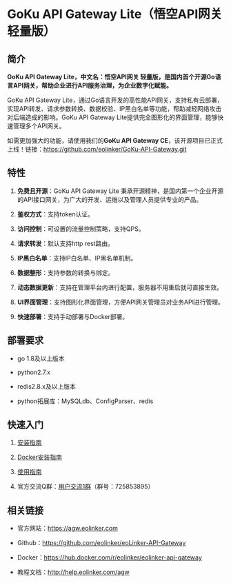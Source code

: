 # GoKu API Gateway Lite（悟空API网关 轻量版）

## 简介

**GoKu API Gateway Lite，中文名：悟空API网关 轻量版，是国内首个开源Go语言API网关，帮助企业进行API服务治理，为企业数字化赋能。**

GoKu API Gateway Lite，通过Go语言开发的高性能API网关，支持私有云部署，实现API转发、请求参数转换、数据校验、IP黑白名单等功能，帮助减轻网络攻击对后端造成的影响。GoKu API Gateway Lite提供完全图形化的界面管理，能够快速管理多个API网关。

如需更加强大的功能，请使用我们的**GoKu API Gateway CE**，该开源项目已正式上线！链接：https://github.com/eolinker/GoKu-API-Gateway.git

## 特性

1. **免费且开源**：GoKu API Gateway Lite 秉承开源精神，是国内第一个企业开源的API接口网关，为广大的开发、运维以及管理人员提供专业的产品。

2. **鉴权方式**：支持token认证。

3. **访问控制**：可设置的流量控制策略，支持QPS。

4. **请求转发**：默认支持http rest路由。

5. **IP黑白名单**：支持IP白名单、IP黑名单机制。

6. **数据整形**：支持参数的转换与绑定。

7. **动态数据更新**：支持在管理平台内进行配置，服务器不用重启就可直接生效。

8. **UI界面管理**：支持图形化界面管理，方便API网关管理员对业务API进行管理。

9. **快速部署**：支持手动部署与Docker部署。


## 部署要求

* go 1.8及以上版本

* python2.7.x

* redis2.8.x及以上版本

* python拓展库：MySQLdb、ConfigParser、redis

## 快速入门

1. [安装指南](http://help.eolinker.com/agw/?target=/md/%E9%83%A8%E7%BD%B2/%E9%83%A8%E7%BD%B2%E6%8C%87%E5%8D%97 "安装指南") 

2. [Docker安装指南](http://help.eolinker.com/agw/?target=/md/%E9%83%A8%E7%BD%B2/Docker%E9%83%A8%E7%BD%B2%E6%8C%87%E5%8D%97 "Docker安装指南")

3. [使用指南](http://help.eolinker.com/agw/?target=/md/index "使用指南")

4. 官方交流Q群：[用户交流1群](https://jq.qq.com/?_wv=1027&k=5ikfC2S)（群号：725853895）

## 相关链接

* 官方网站：https://agw.eolinker.com

* Github：https://github.com/eolinker/eoLinker-API-Gateway

* Docker：https://hub.docker.com/r/eolinker/eolinker-api-gateway

* 教程文档：http://help.eolinker.com/agw
